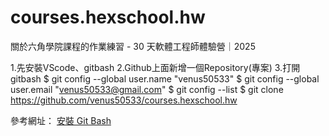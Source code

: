 # courses.hexschool.hw
關於六角學院課程的作業練習 - 30 天軟體工程師體驗營｜2025

1.先安裝VScode、gitbash
2.Github上面新增一個Repository(專案)
3.打開gitbash
    <!-- 帳號 -->
    $ git config --global user.name "venus50533"
    <!-- 信箱 -->
    $ git config --global user.email "venus50533@gmail.com"
    <!-- 檢查設定 -->
    $ git config --list
    <!-- 複製專案 https://github.com/使用者帳號/儲存庫名稱.git -->
    $ git clone https://github.com/venus50533/courses.hexschool.hw



參考網址：
[安裝 Git Bash](https://ithelp.ithome.com.tw/articles/10333843)